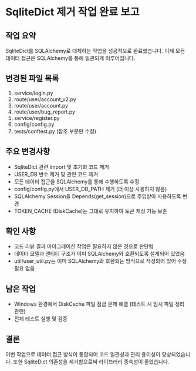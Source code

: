 # SqliteDict 제거 작업 완료 보고

## 작업 요약
SqliteDict를 SQLAlchemy로 대체하는 작업을 성공적으로 완료했습니다. 이제 모든 데이터 접근은 SQLAlchemy를 통해 일관되게 이루어집니다.

## 변경된 파일 목록
1. service/login.py
2. route/user/account_v2.py
3. route/user/account.py
4. route/user/bug_report.py
5. service/register.py
6. config/config.py
7. tests/conftest.py (참조 부분만 수정)

## 주요 변경사항
- SqliteDict 관련 import 및 초기화 코드 제거
- USER_DB 변수 제거 및 관련 코드 제거
- 모든 데이터 접근을 SQLAlchemy를 통해 수행하도록 수정
- config/config.py에서 USER_DB_PATH 제거 (더 이상 사용하지 않음)
- SQLAlchemy Session을 Depends(get_session)으로 주입받아 사용하도록 변경
- TOKEN_CACHE (DiskCache)는 그대로 유지하여 토큰 캐싱 기능 보존

## 확인 사항
- 코드 리뷰 결과 마이그레이션 작업은 필요하지 않은 것으로 판단됨
- 데이터 모델과 엔티티 구조가 이미 SQLAlchemy와 호환되도록 설계되어 있었음
- util/user_util.py는 이미 SQLAlchemy와 호환되는 방식으로 작성되어 있어 수정 필요 없음

## 남은 작업
- Windows 환경에서 DiskCache 파일 잠금 문제 해결 (테스트 시 임시 파일 정리 관련)
- 전체 테스트 실행 및 검증

## 결론
이번 작업으로 데이터 접근 방식이 통합되어 코드 일관성과 관리 용이성이 향상되었습니다. 또한 SqliteDict 의존성을 제거함으로써 라이브러리 종속성이 줄었습니다.
